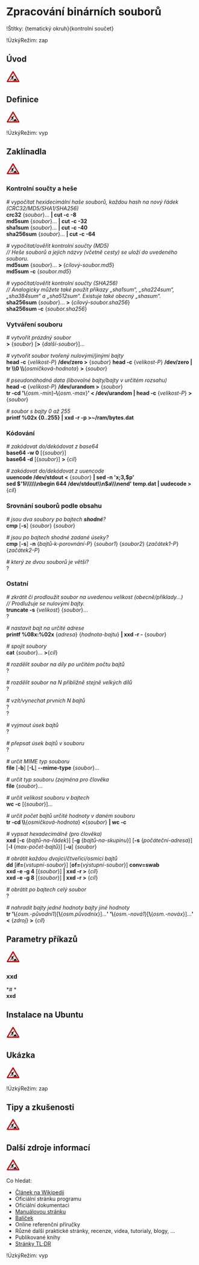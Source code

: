 <!--

Linux Kniha kouzel, kapitola Zpracování binárních souborů
Copyright (c) 2019 Singularis <singularis@volny.cz>

Toto dílo je dílem svobodné kultury; můžete ho šířit a modifikovat pod
podmínkami licence Creative Commons Attribution-ShareAlike 4.0 International
vydané neziskovou organizací Creative Commons. Text licence je přiložený
k tomuto projektu nebo ho můžete najít na webové adrese:

https://creativecommons.org/licenses/by-sa/4.0/

-->
<!--
Poznámky:

⊨
-->

# Zpracování binárních souborů

!Štítky: {tematický okruh}{kontrolní součet}

!ÚzkýRežim: zap

## Úvod
<!--
- Vymezte, co je předmětem této kapitoly.
- Obecně popište základní principy, na kterých fungují používané nástroje.
- Uveďte, co kapitola nepokrývá, ačkoliv by to čtenář mohl očekávat.
-->
![ve výstavbě](../obrazky/ve-vystavbe.png)

## Definice
<!--
- Uveďte výčet specifických pojmů pro použití v této kapitole a tyto pojmy definujte co nejprecizněji.
-->
![ve výstavbě](../obrazky/ve-vystavbe.png)

!ÚzkýRežim: vyp

## Zaklínadla
<!--
- Rozdělte na podsekce a naplňte „zaklínadly“.
-->
![ve výstavbě](../obrazky/ve-vystavbe.png)

### Kontrolní součty a heše

*# vypočítat hexidecimální haše souborů, každou hash na nový řádek (CRC32/MD5/SHA1/SHA256)*<br>
**crc32** {*soubor*}... **\| cut -c -8**<br>
**md5sum** {*soubor*}... **\| cut -c -32**<br>
**sha1sum** {*soubor*}... **\| cut -c -40**<br>
**sha256sum** {*soubor*}... **\| cut -c -64**

*# vypočítat/ověřit kontrolní součty (MD5)*<br>
*// Heše souborů a jejich názvy (včetně cesty) se uloží do uvedeného souboru.*<br>
**md5sum** {*soubor*}... **&gt;** {*cílový-soubor.md5*}<br>
**md5sum -c** {*soubor.md5*}

*# vypočítat/ověřit kontrolní součty (SHA256)*<br>
*// Analogicky můžete také použít příkazy „sha1sum“, „sha224sum“, „sha384sum“ a „sha512sum“. Existuje také obecný „shasum“.*<br>
**sha256sum** {*soubor*}... **&gt;** {*cílový-soubor.sha256*}<br>
**sha256sum -c** {*soubor.sha256*}

### Vytváření souboru

*# vytvořit prázdný soubor*<br>
**&gt;** {*soubor*} [**&gt;** {*další-soubor*}]...

*# vytvořit soubor tvořený nulovými/jinými bajty*<br>
**head -c** {*velikost-P*} **/dev/zero &gt;** {*soubor*}
**head -c** {*velikost-P*} **/dev/zero \| tr \\\\0 \\\\**{*osmičková-hodnota*} **&gt;** {*soubor*}

*# pseudonáhodná data (libovolné bajty/bajty v určitém rozsahu)*<br>
**head -c** {*velikost-P*} **/dev/urandom &gt;** {*soubor*}<br>
**tr -cd '\\**{*osm.-min*}**-\\**{*osm.-max*}**' &lt; /dev/urandom \| head -c** {*velikost-P*} **&gt;** {*soubor*}

*# soubor s bajty 0 až 255*<br>
**printf %02x {0..255} \| xxd -r -p &gt;~/ram/bytes.dat**



### Kódování

*# zakódovat do/dekódovat z base64*<br>
**base64 -w 0** [{*soubor*}]<br>
**base64 -d** [{*soubor*}] **&gt;** {*cíl*}

*# zakódovat do/dekódovat z uuencode*<br>
**uuencode /dev/stdout &lt;** {*soubor*} **\| sed -n 'x;3,$p'**<br>
**sed $'1i\\\\\\nbegin 644 /dev/stdout\\n$a\\\\\\nend' temp.dat \| uudecode &gt;** {*cíl*}

### Srovnání souborů podle obsahu

*# jsou dva soubory po bajtech **shodné**?*<br>
**cmp** [**-s**] {*soubor*} {*soubor*}

*# jsou po bajtech shodné zadané úseky?*<br>
**cmp** [**-s**] **-n** {*bajtů-k-porovnání-P*} {*soubor1*} {*soubor2*} {*začátek1-P*} {*začátek2-P*}


*# který ze dvou souborů je větší?*<br>
?

### Ostatní

*# zkrátit či prodloužit soubor na uvedenou velikost (obecně/příklady...)*<br>
*// Prodlužuje se nulovými bajty.*<br>
**truncate -s** {*velikost*} {*soubor*}...<br>
?

*# nastavit bajt na určité adrese*<br>
**printf %08x:%02x** {*adresa*} {*hodnota-bajtu*} **\| xxd -r -** {*soubor*}

*# spojit soubory*<br>
**cat** {*soubor*}... **&gt;**{*cíl*}

*# rozdělit soubor na díly po určitém počtu bajtů*<br>
?

*# rozdělit soubor na N přibližně stejně velkých dílů*<br>
?

*# vzít/vynechat prvních N bajtů*<br>
?<br>
?

*# vyjmout úsek bajtů*<br>
?

*# přepsat úsek bajtů v souboru*<br>
?

*# určit MIME typ souboru*<br>
**file** [**-b**] <nic>[**-L**] **\-\-mime-type** {*soubor*}...

*# určit typ souboru (zejména pro člověka*<br>
**file** {*soubor*}...

*# určit velikost souboru v bajtech*<br>
**wc -c** [{*soubor*}]...

*# určit počet bajtů určité hodnoty v daném souboru*<br>
**tr -cd \\\\**{*osmičková-hodnota*} **&lt;**{*soubor*} **\| wc -c**

*# vypsat hexadecimálně (pro člověka)*<br>
**xxd** [**-c** {*bajtů-na-řádek*}] <nic>[**-g** {*bajtů-na-skupinu*}] <nic>[**-s** {*počáteční-adresa*}] <nic>[**-l** {*max-počet-bajtů*}] <nic>[**-u**] {*soubor*}

*# obrátit každou dvojici/čtveřici/osmici bajtů*<br>
**dd** [**if=**{*vstupní-soubor*}] <nic>[**of=**{*výstupní-soubor*}] **conv=swab**<br>
**xxd -e -g 4** [{*soubor*}] **\| xxd -r &gt;** {*cíl*}<br>
**xxd -e -g 8** [{*soubor*}] **\| xxd -r &gt;** {*cíl*}

*# obrátit po bajtech celý soubor*<br>
?

<!--
?
gawk -b 'BEGIN {RS="....";OFS=ORS="";} {print substr(RT, 4, 1), substr(RT, 3, 1), substr(RT, 2, 1), substr(RT, 1, 1), $0}'
-->

*# nahradit bajty jedné hodnoty bajty jiné hodnoty*<br>
**tr '\\**{*osm.-původní1*}[**\\**{*osm.původníx*}]...**' '\\**{*osm.-nová1*}[**\\**{*osm.-nováx*}]...**' &lt;** {*zdroj*} **&gt;** {*cíl*}



<!--

Délka je nezáporný počet bajtů, případně s násobící příponou „K“ (2^10), „M“ (2^20), „G“ (2^30), „T“ (2^40) či „P“ (2^50).

-->

## Parametry příkazů
<!--
- Pokud zaklínadla nepředstavují kompletní příkazy, v této sekci musíte popsat, jak z nich kompletní příkazy sestavit.
- Jinak by zde měl být přehled nejužitečnějších parametrů používaných nástrojů.
-->
![ve výstavbě](../obrazky/ve-vystavbe.png)

### xxd

*# *<br>
**xxd**



## Instalace na Ubuntu
<!--
- Jako zaklínadlo bez titulku uveďte příkazy (popř. i akce) nutné k instalaci a zprovoznění všech nástrojů požadovaných kterýmkoliv zaklínadlem uvedeným v kapitole. Po provedení těchto činností musí být nástroje plně zkonfigurované a připravené k práci.
- Ve výčtu balíčků k instalaci vycházejte z minimální instalace Ubuntu.
-->
![ve výstavbě](../obrazky/ve-vystavbe.png)

## Ukázka
<!--
- Tuto sekci ponechávat jen v kapitolách, kde dává smysl.
- Zdrojový kód, konfigurační soubor nebo interakce s programem, a to v úplnosti − ukázka musí být natolik úplná, aby ji v této podobě šlo spustit, ale současně natolik stručná, aby se vešla na jednu stranu A5.
- Snažte se v ukázce ilustrovat co nejvíc zaklínadel z této kapitoly.
-->
![ve výstavbě](../obrazky/ve-vystavbe.png)

!ÚzkýRežim: zap

## Tipy a zkušenosti
<!--
- Do odrážek uveďte konkrétní zkušenosti, které jste při práci s nástrojem získali; zejména případy, kdy vás chování programu překvapilo nebo očekáváte, že by mohlo překvapit začátečníky.
- Popište typické chyby nových uživatelů a jak se jim vyhnout.
- Buďte co nejstručnější; neodbíhejte k popisování čehokoliv vedlejšího, co je dost možné, že už čtenář zná.
-->
![ve výstavbě](../obrazky/ve-vystavbe.png)

## Další zdroje informací
<!--
- Uveďte, které informační zdroje jsou pro začátečníka nejlepší k získání rychlé a obsáhlé nápovědy. Typicky jsou to manuálové stránky, vestavěná nápověda programu nebo webové zdroje. Můžete uvést i přímé odkazy.
- V seznamu uveďte další webové zdroje, knihy apod.
- Pokud je vestavěná dokumentace programů (typicky v adresáři /usr/share/doc) užitečná, zmiňte ji také.
- Poznámka: Protože se tato sekce tiskne v úzkém režimu, zaklínadla smíte uvádět pouze bez titulku a bez poznámek pod čarou!
-->
![ve výstavbě](../obrazky/ve-vystavbe.png)

Co hledat:

* [Článek na Wikipedii](https://cs.wikipedia.org/wiki/Hlavn%C3%AD_strana)
* Oficiální stránku programu
* Oficiální dokumentaci
* [Manuálovou stránku](http://manpages.ubuntu.com/)
* [Balíček](https://packages.ubuntu.com/)
* Online referenční příručky
* Různé další praktické stránky, recenze, videa, tutorialy, blogy, ...
* Publikované knihy
* [Stránky TL;DR](https://github.com/tldr-pages/tldr/tree/master/pages/common)

!ÚzkýRežim: vyp
